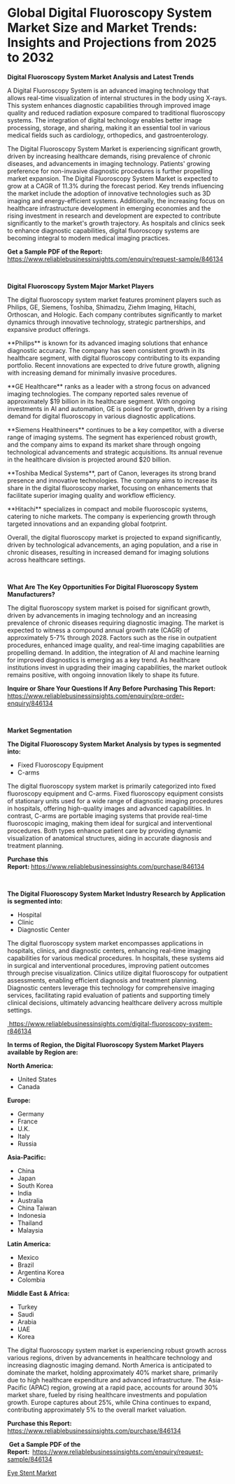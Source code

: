 <p><h1>Global Digital Fluoroscopy System Market Size and Market Trends: Insights and Projections from 2025 to 2032</h1></p><p><strong>Digital Fluoroscopy System Market Analysis and Latest Trends</strong></p>
<p><p>A Digital Fluoroscopy System is an advanced imaging technology that allows real-time visualization of internal structures in the body using X-rays. This system enhances diagnostic capabilities through improved image quality and reduced radiation exposure compared to traditional fluoroscopy systems. The integration of digital technology enables better image processing, storage, and sharing, making it an essential tool in various medical fields such as cardiology, orthopedics, and gastroenterology.</p><p>The Digital Fluoroscopy System Market is experiencing significant growth, driven by increasing healthcare demands, rising prevalence of chronic diseases, and advancements in imaging technology. Patients' growing preference for non-invasive diagnostic procedures is further propelling market expansion. The Digital Fluoroscopy System Market is expected to grow at a CAGR of 11.3% during the forecast period. Key trends influencing the market include the adoption of innovative technologies such as 3D imaging and energy-efficient systems. Additionally, the increasing focus on healthcare infrastructure development in emerging economies and the rising investment in research and development are expected to contribute significantly to the market's growth trajectory. As hospitals and clinics seek to enhance diagnostic capabilities, digital fluoroscopy systems are becoming integral to modern medical imaging practices.</p></p>
<p><strong>Get a Sample PDF of the Report:&nbsp;</strong> <a href="https://www.reliablebusinessinsights.com/enquiry/request-sample/846134?utm_campaign=2278&utm_medium=2&utm_source=Github&utm_content=ia&utm_term=04032025&utm_id=digital-fluoroscopy-system">https://www.reliablebusinessinsights.com/enquiry/request-sample/846134</a></p>
<p>&nbsp;</p>
<p><strong>Digital Fluoroscopy System Major Market Players</strong></p>
<p><p>The digital fluoroscopy system market features prominent players such as Philips, GE, Siemens, Toshiba, Shimadzu, Ziehm Imaging, Hitachi, Orthoscan, and Hologic. Each company contributes significantly to market dynamics through innovative technology, strategic partnerships, and expansive product offerings.</p><p>**Philips** is known for its advanced imaging solutions that enhance diagnostic accuracy. The company has seen consistent growth in its healthcare segment, with digital fluoroscopy contributing to its expanding portfolio. Recent innovations are expected to drive future growth, aligning with increasing demand for minimally invasive procedures.</p><p>**GE Healthcare** ranks as a leader with a strong focus on advanced imaging technologies. The company reported sales revenue of approximately $19 billion in its healthcare segment. With ongoing investments in AI and automation, GE is poised for growth, driven by a rising demand for digital fluoroscopy in various diagnostic applications.</p><p>**Siemens Healthineers** continues to be a key competitor, with a diverse range of imaging systems. The segment has experienced robust growth, and the company aims to expand its market share through ongoing technological advancements and strategic acquisitions. Its annual revenue in the healthcare division is projected around $20 billion.</p><p>**Toshiba Medical Systems**, part of Canon, leverages its strong brand presence and innovative technologies. The company aims to increase its share in the digital fluoroscopy market, focusing on enhancements that facilitate superior imaging quality and workflow efficiency.</p><p>**Hitachi** specializes in compact and mobile fluoroscopic systems, catering to niche markets. The company is experiencing growth through targeted innovations and an expanding global footprint.</p><p>Overall, the digital fluoroscopy market is projected to expand significantly, driven by technological advancements, an aging population, and a rise in chronic diseases, resulting in increased demand for imaging solutions across healthcare settings.</p></p>
<p>&nbsp;</p>
<p><strong>What Are The Key Opportunities For Digital Fluoroscopy System Manufacturers?</strong></p>
<p><p>The digital fluoroscopy system market is poised for significant growth, driven by advancements in imaging technology and an increasing prevalence of chronic diseases requiring diagnostic imaging. The market is expected to witness a compound annual growth rate (CAGR) of approximately 5-7% through 2028. Factors such as the rise in outpatient procedures, enhanced image quality, and real-time imaging capabilities are propelling demand. In addition, the integration of AI and machine learning for improved diagnostics is emerging as a key trend. As healthcare institutions invest in upgrading their imaging capabilities, the market outlook remains positive, with ongoing innovation likely to shape its future.</p></p>
<p><strong>Inquire or Share Your Questions If Any Before Purchasing This Report:</strong> <a href="https://www.reliablebusinessinsights.com/enquiry/pre-order-enquiry/846134?utm_campaign=2278&utm_medium=2&utm_source=Github&utm_content=ia&utm_term=04032025&utm_id=digital-fluoroscopy-system">https://www.reliablebusinessinsights.com/enquiry/pre-order-enquiry/846134</a></p>
<p>&nbsp;</p>
<p><strong>Market Segmentation</strong></p>
<p><strong>The Digital Fluoroscopy System Market Analysis by types is segmented into:</strong></p>
<p><ul><li>Fixed Fluoroscopy Equipment</li><li>C-arms</li></ul></p>
<p><p>The digital fluoroscopy system market is primarily categorized into fixed fluoroscopy equipment and C-arms. Fixed fluoroscopy equipment consists of stationary units used for a wide range of diagnostic imaging procedures in hospitals, offering high-quality images and advanced capabilities. In contrast, C-arms are portable imaging systems that provide real-time fluoroscopic imaging, making them ideal for surgical and interventional procedures. Both types enhance patient care by providing dynamic visualization of anatomical structures, aiding in accurate diagnosis and treatment planning.</p></p>
<p><strong>Purchase this Report:&nbsp;</strong><a href="https://www.reliablebusinessinsights.com/purchase/846134?utm_campaign=2278&utm_medium=2&utm_source=Github&utm_content=ia&utm_term=04032025&utm_id=digital-fluoroscopy-system">https://www.reliablebusinessinsights.com/purchase/846134</a></p>
<p>&nbsp;</p>
<p><strong>The Digital Fluoroscopy System Market Industry Research by Application is segmented into:</strong></p>
<p><ul><li>Hospital</li><li>Clinic</li><li>Diagnostic Center</li></ul></p>
<p><p>The digital fluoroscopy system market encompasses applications in hospitals, clinics, and diagnostic centers, enhancing real-time imaging capabilities for various medical procedures. In hospitals, these systems aid in surgical and interventional procedures, improving patient outcomes through precise visualization. Clinics utilize digital fluoroscopy for outpatient assessments, enabling efficient diagnosis and treatment planning. Diagnostic centers leverage this technology for comprehensive imaging services, facilitating rapid evaluation of patients and supporting timely clinical decisions, ultimately advancing healthcare delivery across multiple settings.</p></p>
<p><a href="https://www.reliablebusinessinsights.com/digital-fluoroscopy-system-r846134?utm_campaign=2278&utm_medium=2&utm_source=Github&utm_content=ia&utm_term=04032025&utm_id=digital-fluoroscopy-system">&nbsp;https://www.reliablebusinessinsights.com/digital-fluoroscopy-system-r846134</a></p>
<p><strong>In terms of Region, the Digital Fluoroscopy System Market Players available by Region are:</strong></p>
<p>
    <p> <strong> North America: </strong>
        <ul>
            <li>United States</li>
            <li>Canada</li>
        </ul>
        </p> 
    <p> <strong> Europe: </strong>
        <ul>
            <li>Germany</li>
            <li>France</li>
            <li>U.K.</li>
            <li>Italy</li>
            <li>Russia</li>
        </ul>
        </p> 
    <p> <strong> Asia-Pacific: </strong>
        <ul>
            <li>China</li>
            <li>Japan</li>
            <li>South Korea</li>
            <li>India</li>
            <li>Australia</li>
            <li>China Taiwan</li>
            <li>Indonesia</li>
            <li>Thailand</li>
            <li>Malaysia</li>
        </ul>
        </p> 
    <p> <strong> Latin America: </strong>
        <ul>
            <li>Mexico</li>
            <li>Brazil</li>
            <li>Argentina Korea</li>
            <li>Colombia</li>
        </ul>
        </p> 
    <p> <strong> Middle East & Africa: </strong>
        <ul>
            <li>Turkey</li>
            <li>Saudi</li>
            <li>Arabia</li>
            <li>UAE</li>
            <li>Korea</li>
        </ul>
    </p>
    </p>
<p><p>The digital fluoroscopy system market is experiencing robust growth across various regions, driven by advancements in healthcare technology and increasing diagnostic imaging demand. North America is anticipated to dominate the market, holding approximately 40% market share, primarily due to high healthcare expenditure and advanced infrastructure. The Asia-Pacific (APAC) region, growing at a rapid pace, accounts for around 30% market share, fueled by rising healthcare investments and population growth. Europe captures about 25%, while China continues to expand, contributing approximately 5% to the overall market valuation.</p></p>
<p><strong>Purchase this Report: </strong><a href="https://www.reliablebusinessinsights.com/purchase/846134?utm_campaign=2278&utm_medium=2&utm_source=Github&utm_content=ia&utm_term=04032025&utm_id=digital-fluoroscopy-system">https://www.reliablebusinessinsights.com/purchase/846134</a></p>
<p>&nbsp;<strong>Get a Sample PDF of the Report:&nbsp;&nbsp;</strong><a href="https://www.reliablebusinessinsights.com/enquiry/request-sample/846134?utm_campaign=2278&utm_medium=2&utm_source=Github&utm_content=ia&utm_term=04032025&utm_id=digital-fluoroscopy-system">https://www.reliablebusinessinsights.com/enquiry/request-sample/846134</a></p>
<p><strong></strong></p>
<p><p><a href="https://github.com/kbollin866/Market-Research-Report-List-1/blob/main/eye-stent-market.md?utm_campaign=2278&utm_medium=2&utm_source=Github&utm_content=ia&utm_term=04032025&utm_id=digital-fluoroscopy-system">Eye Stent Market</a></p></p>